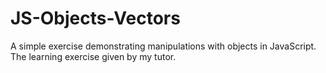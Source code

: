 # JS-Objects-Vectors
A simple exercise demonstrating manipulations with objects in JavaScript.
The learning exercise given by my tutor.
